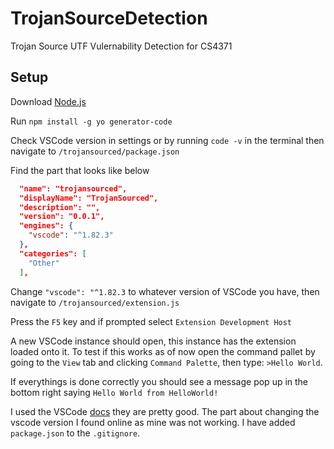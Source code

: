 # TrojanSourceDetection
Trojan Source UTF Vulernability Detection for CS4371 


## Setup

Download [Node.js](https://nodejs.org/)

Run `npm install -g yo generator-code`

Check VSCode version in settings or by running `code -v` in the terminal then navigate to `/trojansourced/package.json`

Find the part that looks like below
```json
  "name": "trojansourced",
  "displayName": "TrojanSourced",
  "description": "",
  "version": "0.0.1",
  "engines": {
    "vscode": "^1.82.3" 
  },
  "categories": [
    "Other"
  ],
```

Change `"vscode": "^1.82.3` to whatever version of VSCode you have, then navigate to `/trojansourced/extension.js`

Press the `F5` key and if prompted select `Extension Development Host`

A new VSCode instance should open, this instance has the extension loaded onto it. To test if this works as of now open the command pallet by going to the `View` tab and clicking `Command Palette`, then type: `>Hello World`. 

If everythings is done correctly you should see a message pop up in the bottom right saying `Hello World from HelloWorld!`

I used the VSCode [docs](https://code.visualstudio.com/api/get-started/your-first-extension) they are pretty good. The part about changing the vscode version I found online as mine was not working. I have added `package.json` to the `.gitignore`.